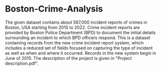 # Boston-Crime-Analysis
The given dataset contains about 567,000 incident reports of crimes in Boston, USA starting from 2015 to 2022. Crime incident reports are provided by Boston Police Department (BPD) to document the initial details surrounding an incident to which BPD officers respond. This is a dataset containing records from the new crime incident report system, which includes a reduced set of fields focused on capturing the type of incident as well as when and where it occurred. Records in the new system begin in June of 2015. The description of the project is given in "Project description.pdf".
